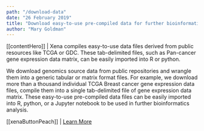 ```yaml
---
path: "/download-data"
date: "26 February 2019"
title: "Download easy-to-use pre-compiled data for further bioinformatic analysis"
author: "Mary Goldman"
---
```


[[contentHero]]
| Xena compiles easy-to-use data files derived from public resources like TCGA or GDC. These tab-delimited files, such as Pan-cancer gene expression data matrix, can be easily imported into R or python.

We download genomics source data from public repositories and wrangle them into a generic tabular or matrix format files.  For example, we download more than a thousand individual TCGA Breast cancer gene expression data files, compile them into a single tab-delimited file of gene expression data matrix. These easy-to-use pre-compiled data files can be easily imported into R, python, or a Jupyter notebook to be used in further bioinformatics analysis. 

[[xenaButtonPeach]]
| [Learn More](https://ucsc-xena.gitbook.io/project/overview-of-features/download-data)


